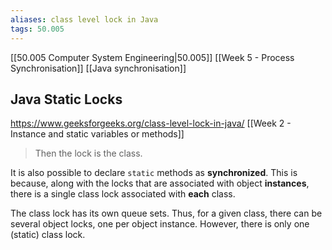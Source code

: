 ```yaml
---
aliases: class level lock in Java
tags: 50.005
---
```

[[50.005 Computer System Engineering|50.005]]
[[Week 5 - Process Synchronisation]]
[[Java synchronisation]]

## Java Static Locks
https://www.geeksforgeeks.org/class-level-lock-in-java/
[[Week 2 - Instance and static variables or methods]]

> Then the lock is the class.

It is also possible to declare `static` methods as **synchronized**. This is because, along with the locks that are associated with object **instances**, there is a single class lock associated with **each** class.

The class lock has its own queue sets. Thus, for a given class, there can be several object locks, one per object instance. However, there is only one (static) class lock.